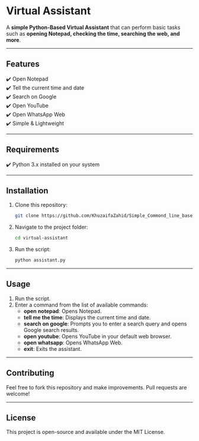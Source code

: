 # Virtual Assistant  

A **simple Python-Based Virtual Assistant** that can perform basic tasks such as **opening Notepad, checking the time, searching the web, and more**.  

---

## Features  

✔️ Open Notepad  
✔️ Tell the current time and date  
✔️ Search on Google  
✔️ Open YouTube  
✔️ Open WhatsApp Web  
✔️ Simple & Lightweight  

---
## Requirements

✔️ Python 3.x installed on your system

---
## Installation

1. Clone this repository:
   ```sh
   git clone https://github.com/KhuzaifaZahid/Simple_Commond_line_based_Virtual_Assistant
   ```
2. Navigate to the project folder:
   ```sh
   cd virtual-assistant
   ```
3. Run the script:
   ```sh
   python assistant.py
   ```

---
## Usage

1. Run the script.
2. Enter a command from the list of available commands:
   - **open notepad**: Opens Notepad.
   - **tell me the time**: Displays the current time and date.
   - **search on google**: Prompts you to enter a search query and opens Google search results.
   - **open youtube**: Opens YouTube in your default web browser.
   - **open whatsapp**: Opens WhatsApp Web.
   - **exit**: Exits the assistant.

---
## Contributing

Feel free to fork this repository and make improvements. Pull requests are welcome!

---
## License

This project is open-source and available under the MIT License.

